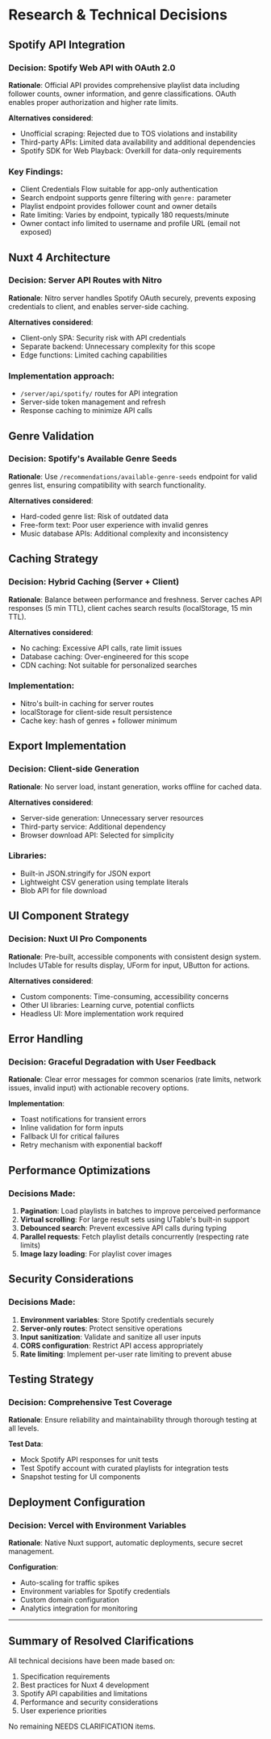 # Research & Technical Decisions

## Spotify API Integration

### Decision: Spotify Web API with OAuth 2.0
**Rationale**: Official API provides comprehensive playlist data including follower counts, owner information, and genre classifications. OAuth enables proper authorization and higher rate limits.

**Alternatives considered**:
- Unofficial scraping: Rejected due to TOS violations and instability
- Third-party APIs: Limited data availability and additional dependencies
- Spotify SDK for Web Playback: Overkill for data-only requirements

### Key Findings:
- Client Credentials Flow suitable for app-only authentication
- Search endpoint supports genre filtering with `genre:` parameter
- Playlist endpoint provides follower count and owner details
- Rate limiting: Varies by endpoint, typically 180 requests/minute
- Owner contact info limited to username and profile URL (email not exposed)

## Nuxt 4 Architecture

### Decision: Server API Routes with Nitro
**Rationale**: Nitro server handles Spotify OAuth securely, prevents exposing credentials to client, and enables server-side caching.

**Alternatives considered**:
- Client-only SPA: Security risk with API credentials
- Separate backend: Unnecessary complexity for this scope
- Edge functions: Limited caching capabilities

### Implementation approach:
- `/server/api/spotify/` routes for API integration
- Server-side token management and refresh
- Response caching to minimize API calls

## Genre Validation

### Decision: Spotify's Available Genre Seeds
**Rationale**: Use `/recommendations/available-genre-seeds` endpoint for valid genres list, ensuring compatibility with search functionality.

**Alternatives considered**:
- Hard-coded genre list: Risk of outdated data
- Free-form text: Poor user experience with invalid genres
- Music database APIs: Additional complexity and inconsistency

## Caching Strategy

### Decision: Hybrid Caching (Server + Client)
**Rationale**: Balance between performance and freshness. Server caches API responses (5 min TTL), client caches search results (localStorage, 15 min TTL).

**Alternatives considered**:
- No caching: Excessive API calls, rate limit issues
- Database caching: Over-engineered for this scope
- CDN caching: Not suitable for personalized searches

### Implementation:
- Nitro's built-in caching for server routes
- localStorage for client-side result persistence
- Cache key: hash of genres + follower minimum

## Export Implementation

### Decision: Client-side Generation
**Rationale**: No server load, instant generation, works offline for cached data.

**Alternatives considered**:
- Server-side generation: Unnecessary server resources
- Third-party service: Additional dependency
- Browser download API: Selected for simplicity

### Libraries:
- Built-in JSON.stringify for JSON export
- Lightweight CSV generation using template literals
- Blob API for file download

## UI Component Strategy

### Decision: Nuxt UI Pro Components
**Rationale**: Pre-built, accessible components with consistent design system. Includes UTable for results display, UForm for input, UButton for actions.

**Alternatives considered**:
- Custom components: Time-consuming, accessibility concerns
- Other UI libraries: Learning curve, potential conflicts
- Headless UI: More implementation work required

## Error Handling

### Decision: Graceful Degradation with User Feedback
**Rationale**: Clear error messages for common scenarios (rate limits, network issues, invalid input) with actionable recovery options.

**Implementation**:
- Toast notifications for transient errors
- Inline validation for form inputs
- Fallback UI for critical failures
- Retry mechanism with exponential backoff

## Performance Optimizations

### Decisions Made:
1. **Pagination**: Load playlists in batches to improve perceived performance
2. **Virtual scrolling**: For large result sets using UTable's built-in support
3. **Debounced search**: Prevent excessive API calls during typing
4. **Parallel requests**: Fetch playlist details concurrently (respecting rate limits)
5. **Image lazy loading**: For playlist cover images

## Security Considerations

### Decisions Made:
1. **Environment variables**: Store Spotify credentials securely
2. **Server-only routes**: Protect sensitive operations
3. **Input sanitization**: Validate and sanitize all user inputs
4. **CORS configuration**: Restrict API access appropriately
5. **Rate limiting**: Implement per-user rate limiting to prevent abuse

## Testing Strategy

### Decision: Comprehensive Test Coverage
**Rationale**: Ensure reliability and maintainability through thorough testing at all levels.

**Test Data**:
- Mock Spotify API responses for unit tests
- Test Spotify account with curated playlists for integration tests
- Snapshot testing for UI components

## Deployment Configuration

### Decision: Vercel with Environment Variables
**Rationale**: Native Nuxt support, automatic deployments, secure secret management.

**Configuration**:
- Auto-scaling for traffic spikes
- Environment variables for Spotify credentials
- Custom domain configuration
- Analytics integration for monitoring

---

## Summary of Resolved Clarifications

All technical decisions have been made based on:
1. Specification requirements
2. Best practices for Nuxt 4 development  
3. Spotify API capabilities and limitations
4. Performance and security considerations
5. User experience priorities

No remaining NEEDS CLARIFICATION items.